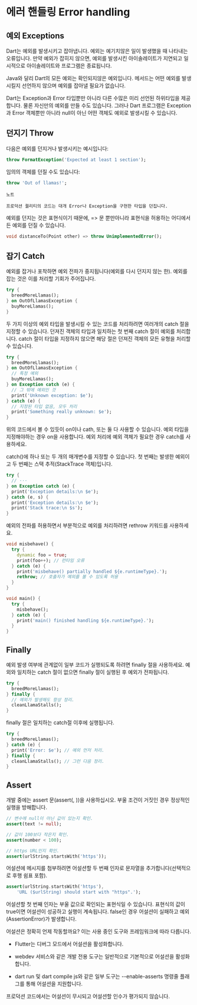 # 에러 핸들링 Error handling

## 예외 Exceptions

Dart는 예외를 발생시키고 잡아냅니다. 예외는 예기치않은 일이 발생했을 때 나타내는 오류입니다. 만약 예외가 잡히지 않으면, 예외를 발생시킨 아이솔레이트가 지연되고 일시적으로 아이솔레이트와 프로그램은 종료됩니다.

Java와 달리 Dart의 모든 예외는 확인되지않은 예외입니다. 메서드는 어떤 예외를 발생시킬지 선언하지 않으며 예외를 잡아낼 필요가 없습니다.

Dart는 Exception과 Error 타입뿐만 아니라 다른 수많은 미리 선언된 하위타입을 제공합니다. 물론 자신만의 예외를 만들 수도 있습니다. 그러나 Dart 프로그램은 Exception과 Error 객체뿐만 아니라 null이 아닌 어떤 객체도 예외로 발생시킬 수 있습니다.

## 던지기 Throw

다음은 예외를 던지거나 발생시키는 예시입니다:

```dart
throw FormatException('Expected at least 1 section');
```

임의의 객체를 던질 수도 있습니다:

```dart
throw 'Out of llamas!';
```

```
노트

프로덕션 퀄리티의 코드는 대개 Error나 Exception을 구현한 타입을 던집니다.
```

예외를 던지는 것은 표현식이기 때문에, => 문 뿐만아니라 표현식을 허용하는 어디에서든 예외를 던질 수 있습니다.

```dart
void distanceTo(Point other) => throw UnimplementedError();
```

## 잡기 Catch

예외를 잡거나 포착하면 예외 전파가 중지됩니다(예외를 다시 던지지 않는 한). 예외를 잡는 것은 이를 처리할 기회가 주어집니다.

```dart
try {
  breedMoreLlamas();
} on OutOfLlamasException {
  buyMoreLlamas();
}
```

두 가지 이상의 예외 타입을 발생시킬 수 있는 코드를 처리하려면 여러개의 catch 절을 지정할 수 있습니다. 던져진 객체의 타입과 일치하는 첫 번째 catch 절이 예외를 처리합니다. catch 절이 타입을 지정하지 않으면 해당 절은 던져진 객체의 모든 유형을 처리할 수 있습니다.

```dart
try {
  breedMoreLlamas();
} on OutOfLlamasException {
  // 특정 예외
  buyMoreLlamas();
} on Exception catch (e) {
  // 그 밖에 예외인 것
  print('Unknown exception: $e');
} catch (e) {
  // 지정된 타입 없음, 모두 처리
  print('Something really unknown: $e');
}
```

위의 코드에서 볼 수 있듯이 on이나 cath, 또는 둘 다 사용할 수 있습니다. 예외 타입을 지정해야하는 경우 on을 사용합니다. 예외 처리에 예외 객체가 필요한 경우 catch를 사용하세요.

catch()에 하나 또는 두 개의 매개변수를 지정할 수 있습니다. 첫 번째는 발생한 예외이고 두 번째는 스택 추적(StackTrace 객체)입니다.

```dart
try {
  // ···
} on Exception catch (e) {
  print('Exception details:\n $e');
} catch (e, s) {
  print('Exception details:\n $e');
  print('Stack trace:\n $s');
}
```

예외의 전파를 허용하면서 부분적으로 예외를 처리하려면 rethrow 키워드를 사용하세요.

```dart
void misbehave() {
  try {
    dynamic foo = true;
    print(foo++); // 런타임 오류
  } catch (e) {
    print('misbehave() partially handled ${e.runtimeType}.');
    rethrow; // 호출자가 예외를 볼 수 있도록 허용
  }
}

void main() {
  try {
    misbehave();
  } catch (e) {
    print('main() finished handling ${e.runtimeType}.');
  }
}
```

## Finally

예외 발생 여부에 관계없이 일부 코드가 실행되도록 하려면 finally 절을 사용하세요. 예외와 일치하는 catch 절이 없으면 finally 절이 실행된 후 예외가 전파됩니다.

```dart
try {
  breedMoreLlamas();
} finally {
  // 예외가 발생해도 항상 정리.
  cleanLlamaStalls();
}
```

finally 절은 일치하는 catch절 이후에 실행됩니다.

```dart
try {
  breedMoreLlamas();
} catch (e) {
  print('Error: $e'); // 예외 먼저 처리.
} finally {
  cleanLlamaStalls(); // 그런 다음 정리.
}
```

## Assert

개발 중에는 assert 문(assert(<condition>, <ionalMessage>))을 사용하십시오. 부울 조건이 거짓인 경우 정상적인 실행을 방해합니다.

```dart
// 변수에 null이 아닌 값이 있는지 확인.
assert(text != null);

// 값이 100보다 작은지 확인.
assert(number < 100);

// https URL인지 확인.
assert(urlString.startsWith('https'));
```

어설션에 메시지를 첨부하려면 어설션할 두 번째 인자로 문자열을 추가합니다(선택적으로 후행 쉼표 포함).

```dart
assert(urlString.startsWith('https'),
    'URL ($urlString) should start with "https".');
```

어설션할 첫 번째 인자는 부울 값으로 확인되는 표현식일 수 있습니다. 표현식의 값이 true이면 어설션이 성공하고 실행이 계속됩니다. false인 경우 어설션이 실패하고 예외(AssertionError)가 발생합니다.

어설션은 정확히 언제 작동할까요? 이는 사용 중인 도구와 프레임워크에 따라 다릅니다.

- Flutter는 디버그 모드에서 어설션을 활성화합니다.

- webdev 서비스와 같은 개발 전용 도구는 일반적으로 기본적으로 어설션을 활성화합니다.

- dart run 및 dart compile js와 같은 일부 도구는 --enable-asserts 명령줄 플래그를 통해 어설션을 지원합니다.

프로덕션 코드에서는 어설션이 무시되고 어설션할 인수가 평가되지 않습니다.